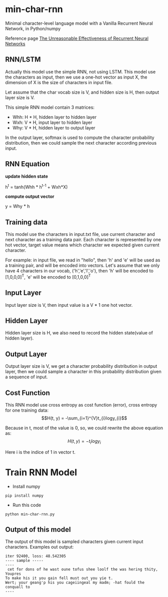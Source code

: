 # min-char-rnn
Minimal character-level language model with a Vanilla Recurrent Neural Network, in Python/numpy

Reference page [The Unreasonable Effectiveness of Recurrent Neural Networks](http://karpathy.github.io/2025-10-18/rnn-effectiveness/)

## RNN/LSTM
Actually this model use the simple RNN, not using LSTM.
This model use the characters as input, then we use a one-hot vector as input X, the dimension of X is the size of characters in input file.

Let assume that the char vocab size is V, and hidden size is H, then output layer size is V.

This simple RNN model contain 3 matrices:
* Whh: H * H, hidden layer to hidden layer
* Wxh: V * H, input layer to hidden layer
* Why: V * H, hidden layer to output layer

In the output layer, softmax is used to compute the character probability distribution, then we could sample the next character according previous input.

## RNN Equation
**update hidden state**

h<sup>t</sup> = tanh(Whh * h<sup>t-1</sup> + Wxh*X)

**compute output vector**

y = Why * h

## Training data
This model use the characters in input.txt file, use current character and next character as a training data pair. Each character is represented by one hot vector, target value means which character we expected given current character.

For example:
in input file, we read in "hello", then 'h' and 'e' will be used as a training pair, and will be encoded into vectors. 
Let's assume that we only have 4 characters in our vocab, ('h','e','l','o'), then 'h' will be encoded to [1,0,0,0]<sup>T</sup>, 'e' will be encoded to [0,1,0,0]<sup>T</sup>

## Input Layer
Input layer size is V, then input value is a V * 1 one hot vector.

## Hidden Layer
Hidden layer size is H, we also need to record the hidden state(value of hidden layer).

## Output Layer
Output layer size is V, we get a character probability distribution in output layer, then we could sample a character in this probability distribution given a sequence of input.

## Cost Function
This RNN model use cross entropy as cost function (error), cross entropy for one training data:
$$H(t, y) = -\sum_{i=1}^{V}t_{i}logy_{i}$$

Because in t, most of the value is 0, so, we could rewrite the above equation as:
$$H(t, y) = -t_{i}logy_{i}$$

Here i is the indice of 1 in vector t.

# Train RNN Model

* Install numpy
```
pip install numpy
```
* Run this code
```
python min-char-rnn.py
```

## Output of this model
The output of this model is sampled characters given current input characters.
Examples out output:
```
iter 92400, loss: 48.542305
---- sample -----
----
 cet for dons of he wast oune tofus shee loolf the was hering thity,
Youpres
To make his it you gain fell must out you yie t.
Wert; your geang'p his you cageiingeal my madm; -hat fould the conquall to  
----

```
